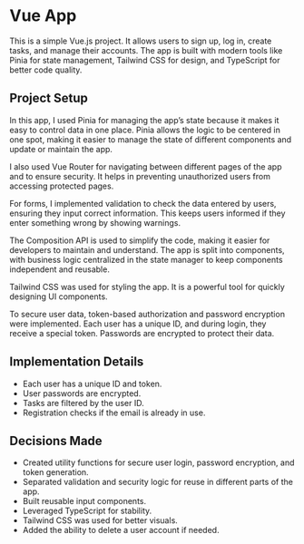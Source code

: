 # Vue App

This is a simple Vue.js project. It allows users to sign up, log in, create tasks, and manage their accounts. The app is built with modern tools like Pinia for state management, Tailwind CSS for design, and TypeScript for better code quality.


## Project Setup

In this app, I used Pinia for managing the app’s state because it makes it easy to control data in one place. Pinia allows the logic to be centered in one spot, making it easier to manage the state of different components and update or maintain the app.

I also used Vue Router for navigating between different pages of the app and to ensure security. It helps in preventing unauthorized users from accessing protected pages.

For forms, I implemented validation to check the data entered by users, ensuring they input correct information. This keeps users informed if they enter something wrong by showing warnings.

The Composition API is used to simplify the code, making it easier for developers to maintain and understand. The app is split into components, with business logic centralized in the state manager to keep components independent and reusable.

Tailwind CSS was used for styling the app. It is a powerful tool for quickly designing UI components.

To secure user data, token-based authorization and password encryption were implemented. Each user has a unique ID, and during login, they receive a special token. Passwords are encrypted to protect their data.

## Implementation Details

- Each user has a unique ID and token.
- User passwords are encrypted.
- Tasks are filtered by the user ID.
- Registration checks if the email is already in use.

## Decisions Made

- Created utility functions for secure user login, password encryption, and token generation.
- Separated validation and security logic for reuse in different parts of the app.
- Built reusable input components.
- Leveraged TypeScript for stability.
- Tailwind CSS was used for better visuals.
- Added the ability to delete a user account if needed.
